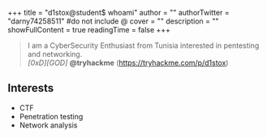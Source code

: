 +++
title = "d1stox@student$ whoami"
author = ""
authorTwitter = "darny74258511" #do not include @
cover = ""
description = ""
showFullContent = true
readingTime = false
+++




> I am a CyberSecurity Enthusiast from Tunisia interested in pentesting and networking.          
> *[0xD][GOD]* **@tryhackme** (https://tryhackme.com/p/d1stox)


   ## Interests						
* CTF
* Penetration testing 
* Network analysis



